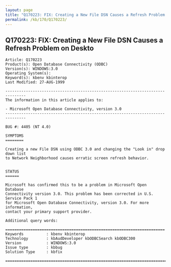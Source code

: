 ```yaml
---
layout: page
title: "Q170223: FIX: Creating a New File DSN Causes a Refresh Problem on Deskto"
permalink: /kb/170/Q170223/
---
```


## Q170223: FIX: Creating a New File DSN Causes a Refresh Problem on Deskto

	Article: Q170223
	Product(s): Open Database Connectivity (ODBC)
	Version(s): WINDOWS:3.0
	Operating System(s): 
	Keyword(s): kbenv kbinterop
	Last Modified: 27-AUG-1999
	
	-------------------------------------------------------------------------------
	The information in this article applies to:
	
	- Microsoft Open Database Connectivity, version 3.0 
	-------------------------------------------------------------------------------
	
	BUG #: 4405 (NT 4.0)
	
	SYMPTOMS
	========
	
	Creating a new File DSN using ODBC 3.0 and changing the "Look in" drop down list
	to Network Neighborhood causes erratic screen refresh behavior.
	
	
	STATUS
	======
	
	Microsoft has confirmed this to be a problem in Microsoft Open Database
	Connectivity version 3.0. This problem has been corrected in U.S. Service Pack 1
	for Microsoft Open Database Connectivity, version 3.0. For more information,
	contact your primary support provider.
	
	Additional query words:
	
	======================================================================
	Keywords          : kbenv kbinterop 
	Technology        : kbAudDeveloper kbODBCSearch kbODBC300
	Version           : WINDOWS:3.0
	Issue type        : kbbug
	Solution Type     : kbfix
	
	=============================================================================
	
